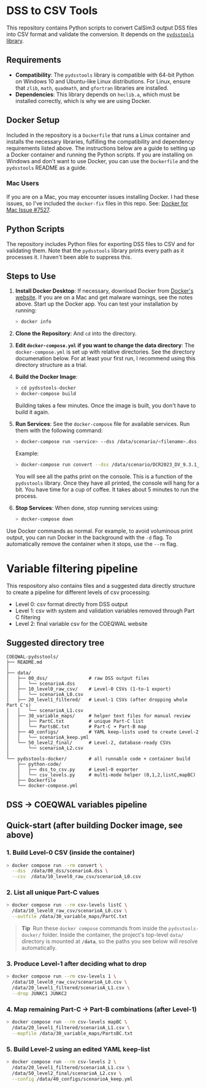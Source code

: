 # DSS to CSV Tools

This repository contains Python scripts to convert CalSim3 output DSS files into CSV format and validate the conversion. It depends on the [`pydsstools` library](https://github.com/gyanz/pydsstools).

## Requirements

- **Compatibility**: The `pydsstools` library is compatible with 64-bit Python on Windows 10 and Ubuntu-like Linux distributions. For Linux, ensure that `zlib`, `math`, `quadmath`, and `gfortran` libraries are installed.
- **Dependencies**: This library depends on `heclib.a`, which must be installed correctly, which is why we are using Docker.

## Docker Setup

Included in the repository is a `Dockerfile` that runs a Linux container and installs the necessary libraries, fulfilling the compatibility and dependency requirements listed above. The instructions below are a guide to setting up a Docker container and running the Python scripts. If you are installing on Windows and don't want to use Docker, you can use the `Dockerfile` and the `pydsstools` README as a guide.

### Mac Users

If you are on a Mac, you may encounter issues installing Docker. I had these issues, so I've included the `docker-fix` files in this repo. See: [Docker for Mac Issue #7527](https://github.com/docker/for-mac/issues/7527).

## Python Scripts

The repository includes Python files for exporting DSS files to CSV and for validating them. Note that the `pydsstools` library prints every path as it processes it. I haven't been able to suppress this.

## Steps to Use

1. **Install Docker Desktop**: If necessary, download Docker from [Docker's website](https://www.docker.com/). If you are on a Mac and get malware warnings, see the notes above. Start up the Docker app. You can test your installation by running:
   ```bash
   > docker info
   ```

3. **Clone the Repository**: And `cd` into the directory.

4. **Edit `docker-compose.yml` if you want to change the data directory**: The `docker-compose.yml` is set up with relative directories. See the directory documenation below. For at least your first run, I recommend using this directory structure as a trial.

5. **Build the Docker Image**:
   ```bash
   > cd pydsstools-docker
   > docker-compose build
   ```
   Building takes a few minutes. Once the image is built, you don't have to build it again.

6. **Run Services**: See the `docker-compose` file for available services. Run them with the following command:
   ```bash
   > docker-compose run <service> --dss /data/scenario/<filename>.dss --csv /data/scenario/<filename>.csv
   ```
   Example:
   ```bash
   > docker-compose run convert --dss /data/scenario/DCR2023_DV_9.3.1_v2a_Danube_Adj_v1.8.dss --csv /data/scenario/DCR2023_DV_9.3.1_v2a_Danube_Adj_v1.8.csv
   ```
   You will see all the paths print on the console. This is a function of the `pydsstools` library. Once they have all printed, the console will hang for a bit. You have time for a cup of coffee. It takes about 5 minutes to run the process.

7. **Stop Services**: When done, stop running services using:
   ```bash
   > docker-compose down
   ```
Use Docker commands as normal. For example, to avoid voluminous print output, you can run Docker in the background with the `-d` flag. To automatically remove the container when it stops, use the `--rm` flag.

# Variable filtering pipeline

This respository also contains files and a suggested data directly structure to create a pipeline for different levels of csv processing:

- Level 0: csv format directly from DSS output
- Level 1: csv with system and validation variables removed through Part C filtering
- Level 2: final variable csv for the COEQWAL website

## Suggested directory tree

```text
COEQWAL-pydsstools/
├── README.md
│
├── data/                     
│   ├── 00_dss/               # raw DSS output files
│   │   └── scenarioA.dss
│   ├── 10_level0_raw_csv/    # Level-0 CSVs (1-to-1 export)
│   │   └── scenarioA_L0.csv
│   ├── 20_level1_filtered/   # Level-1 CSVs (after dropping whole Part C's)
│   │   └── scenarioA_L1.csv
│   ├── 30_variable_maps/     # helper text files for manual review
│   │   ├── PartC.txt         # unique Part-C list
│   │   └── PartsBC.txt       # Part-C ➜ Part-B map
│   ├── 40_configs/           # YAML keep-lists used to create Level-2
│   │   └── scenarioA_keep.yml
│   └── 50_level2_final/      # Level-2, database-ready CSVs
│       └── scenarioA_L2.csv
│
└── pydsstools-docker/        # all runnable code + container build
    ├── python-code/
    │   ├── dss_to_csv.py     # Level-0 exporter
    │   └── csv_levels.py     # multi-mode helper (0,1,2,listC,mapBC)
    ├── Dockerfile
    └── docker-compose.yml
```

## DSS → COEQWAL variables pipeline

Quick-start (after building Docker image, see above)
----------------------------------------------------

### 1. Build Level-0 CSV (inside the container)
```bash
> docker compose run --rm convert \
  --dss  /data/00_dss/scenarioA.dss \
  --csv  /data/10_level0_raw_csv/scenarioA_L0.csv
```


### 2. List all unique Part-C values
```bash
> docker compose run --rm csv-levels listC \
  /data/10_level0_raw_csv/scenarioA_L0.csv \
  --outfile /data/30_variable_maps/PartC.txt
```

> **Tip** Run these `docker compose` commands from inside the
> `pydsstools-docker/` folder.  Inside the container, the project's top-level
> `data/` directory is mounted at **`/data`**, so the paths you see below will
> resolve automatically.

### 3. Produce Level-1 after deciding what to drop
```bash
> docker compose run --rm csv-levels 1 \
  /data/10_level0_raw_csv/scenarioA_L0.csv \
  /data/20_level1_filtered/scenarioA_L1.csv \
  --drop JUNKC1 JUNKC2
```

### 4. Map remaining Part-C → Part-B combinations (after Level-1)
```bash
> docker compose run --rm csv-levels mapBC \
  /data/20_level1_filtered/scenarioA_L1.csv \
  --mapfile /data/30_variable_maps/PartsBC.txt
```

### 5. Build Level-2 using an edited YAML keep-list
```bash
> docker compose run --rm csv-levels 2 \
  /data/20_level1_filtered/scenarioA_L1.csv \
  /data/50_level2_final/scenarioA_L2.csv \
  --config /data/40_configs/scenarioA_keep.yml
```
